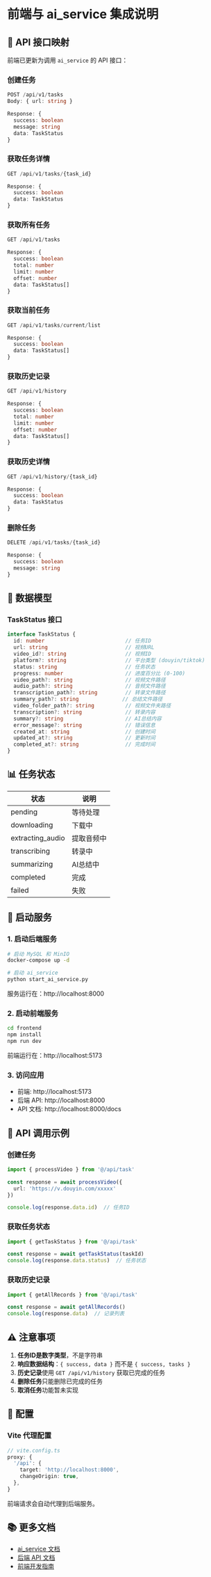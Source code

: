 # 前端与 ai_service 集成说明

## 📡 API 接口映射

前端已更新为调用 `ai_service` 的 API 接口：

### 创建任务
```typescript
POST /api/v1/tasks
Body: { url: string }

Response: {
  success: boolean
  message: string
  data: TaskStatus
}
```

### 获取任务详情
```typescript
GET /api/v1/tasks/{task_id}

Response: {
  success: boolean
  data: TaskStatus
}
```

### 获取所有任务
```typescript
GET /api/v1/tasks

Response: {
  success: boolean
  total: number
  limit: number
  offset: number
  data: TaskStatus[]
}
```

### 获取当前任务
```typescript
GET /api/v1/tasks/current/list

Response: {
  success: boolean
  data: TaskStatus[]
}
```

### 获取历史记录
```typescript
GET /api/v1/history

Response: {
  success: boolean
  total: number
  limit: number
  offset: number
  data: TaskStatus[]
}
```

### 获取历史详情
```typescript
GET /api/v1/history/{task_id}

Response: {
  success: boolean
  data: TaskStatus
}
```

### 删除任务
```typescript
DELETE /api/v1/tasks/{task_id}

Response: {
  success: boolean
  message: string
}
```

## 🔄 数据模型

### TaskStatus 接口
```typescript
interface TaskStatus {
  id: number                          // 任务ID
  url: string                         // 视频URL
  video_id?: string                   // 视频ID
  platform?: string                   // 平台类型 (douyin/tiktok)
  status: string                      // 任务状态
  progress: number                    // 进度百分比 (0-100)
  video_path?: string                 // 视频文件路径
  audio_path?: string                 // 音频文件路径
  transcription_path?: string         // 转录文件路径
  summary_path?: string              // 总结文件路径
  video_folder_path?: string          // 视频文件夹路径
  transcription?: string              // 转录内容
  summary?: string                    // AI总结内容
  error_message?: string              // 错误信息
  created_at: string                  // 创建时间
  updated_at?: string                 // 更新时间
  completed_at?: string               // 完成时间
}
```

## 📊 任务状态

| 状态 | 说明 |
|------|------|
| pending | 等待处理 |
| downloading | 下载中 |
| extracting_audio | 提取音频中 |
| transcribing | 转录中 |
| summarizing | AI总结中 |
| completed | 完成 |
| failed | 失败 |

## 🚀 启动服务

### 1. 启动后端服务

```bash
# 启动 MySQL 和 MinIO
docker-compose up -d

# 启动 ai_service
python start_ai_service.py
```

服务运行在：http://localhost:8000

### 2. 启动前端服务

```bash
cd frontend
npm install
npm run dev
```

前端运行在：http://localhost:5173

### 3. 访问应用

- 前端: http://localhost:5173
- 后端 API: http://localhost:8000
- API 文档: http://localhost:8000/docs

## 📝 API 调用示例

### 创建任务
```typescript
import { processVideo } from '@/api/task'

const response = await processVideo({
  url: 'https://v.douyin.com/xxxxx'
})

console.log(response.data.id)  // 任务ID
```

### 获取任务状态
```typescript
import { getTaskStatus } from '@/api/task'

const response = await getTaskStatus(taskId)
console.log(response.data.status)  // 任务状态
```

### 获取历史记录
```typescript
import { getAllRecords } from '@/api/task'

const response = await getAllRecords()
console.log(response.data)  // 记录列表
```

## ⚠️ 注意事项

1. **任务ID是数字类型**，不是字符串
2. **响应数据结构**：`{ success, data }` 而不是 `{ success, tasks }`
3. **历史记录**使用 `GET /api/v1/history` 获取已完成的任务
4. **删除任务**只能删除已完成的任务
5. **取消任务**功能暂未实现

## 🔧 配置

### Vite 代理配置

```typescript
// vite.config.ts
proxy: {
  '/api': {
    target: 'http://localhost:8000',
    changeOrigin: true,
  },
}
```

前端请求会自动代理到后端服务。

## 📚 更多文档

- [ai_service 文档](../src/ai_service/README.md)
- [后端 API 文档](http://localhost:8000/docs)
- [前端开发指南](./README.md)
